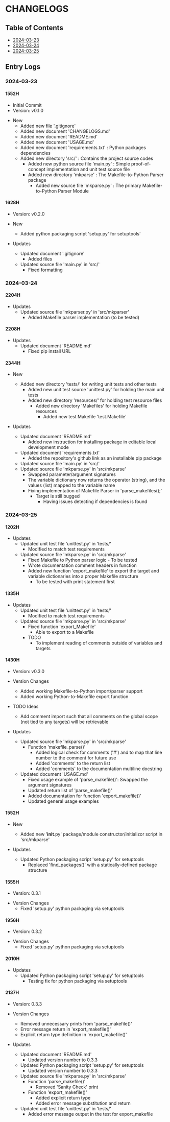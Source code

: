 # CHANGELOGS

## Table of Contents
+ [2024-03-23](#2024-03-23)
+ [2024-03-24](#2024-03-24)
+ [2024-03-25](#2024-03-25)

## Entry Logs
### 2024-03-23
#### 1552H
+ Initial Commit
+ Version: v0.1.0

- New
    + Added new file '.gitignore'
    + Added new document 'CHANGELOGS.md'
    + Added new document 'README.md'
    + Added new document 'USAGE.md'
    + Added new document 'requirements.txt' : Python packages dependencies
    - Added new directory 'src/' : Contains the project source codes
        + Added new python source file 'main.py' : Simple proof-of-concept implementation and unit test source file
        - Added new directory 'mkparse' : The Makefile-to-Python Parser package
            + Added new source file 'mkparse.py' : The primary Makefile-to-Python Parser Module

#### 1628H
+ Version: v0.2.0

- New
    + Added python packaging script 'setup.py' for setuptools'

- Updates
    - Updated document '.gitignore'
        + Added files
    - Updated source file 'main.py' in 'src/'
        + Fixed formatting

### 2024-03-24
#### 2204H
- Updates
    - Updated source file 'mkparser.py' in 'src/mkparser'
        + Added Makefile parser implementation (to be tested)

#### 2208H
- Updates
    - Updated document 'README.md'
        + Fixed pip install URL

#### 2344H
- New
    - Added new directory 'tests/' for writing unit tests and other tests
        + Added new unit test source 'unittest.py' for holding the main unit tests
        - Added new directory 'resources/' for holding test resource files
            - Added new directory 'Makefiles' for holding Makefile resources
                + Added new test Makefile 'test.Makefile'

- Updates
    - Updated document 'README.md'
        + Added new instruction for installing package in editable local development mode
    - Updated document 'requirements.txt'
        + Added the repository's github link as an installable pip package
    - Updated source file 'main.py' in 'src/'
    - Updated source file 'mkparse.py' in 'src/mkparse'
        + Swapped parameter/argument signatures
        + The variable dictionary now returns the operator (string), and the values (list) mapped to the variable name
        - Fixing implementation of Makefile Parser in 'parse_makefiles();'
            - Target is still bugged
                + Having issues detecting if dependencies is found

### 2024-03-25
#### 1202H
- Updates
    - Updated unit test file 'unittest.py' in 'tests/'
        + Modified to match test requirements
    - Updated source file 'mkparse.py' in 'src/mkparse'
        + Fixed Makefile to Python parser logic - To be tested
        + Wrote documentation comment headers in function
        - Added new function 'export_makefile' to export the target and variable dictionaries into a proper Makefile structure
            + To be tested with print statement first

#### 1335H
- Updates
    - Updated unit test file 'unittest.py' in 'tests/'
        + Modified to match test requirements
    - Updated source file 'mkparse.py' in 'src/mkparse'
        - Fixed function 'export_Makefile'
            + Able to export to a Makefile 
        - TODO
            + To implement reading of comments outside of variables and targets

#### 1430H
+ Version: v0.3.0

- Version Changes
    + Added working Makefile-to-Python import/parser support
    + Added working Python-to-Makefile export function

- TODO Ideas
    + Add comment import such that all comments on the global scope (not tied to any targets) will be retrievable

- Updates
    - Updated source file 'mkparse.py' in 'src/mkparse'
        - Function 'makefile_parse()'
            + Added logical check for comments ('#') and to map that line number to the comment for future use
            + Added 'comments' to the return list
            + Added 'comments' to the documentation multiline docstring
    - Updated document 'USAGE.md'
        + Fixed usage example of 'parse_makefile()': Swapped the argument signatures
        + Updated return list of 'parse_makefile()'
        + Added documentation for function 'export_makefile()'
        + Updated general usage examples

#### 1552H
- New
    + Added new '__init__.py' package/module constructor/initializor script in 'src/mkparse'

- Updates
    - Updated Python packaging script 'setup.py' for setuptools
        + Replaced 'find_packages()' with a statically-defined package structure

#### 1555H
+ Version: 0.3.1

- Version Changes
    + Fixed 'setup.py' python packaging via setuptools

#### 1956H
+ Version: 0.3.2

- Version Changes
    + Fixed 'setup.py' python packaging via setuptools

#### 2010H
- Updates
    - Updated Python packaging script 'setup.py' for setuptools
        + Testing fix for python packaging via setuptools

#### 2137H
+ Version: 0.3.3

- Version Changes
    + Removed unnecessary prints from 'parse_makefile()'
    + Error message return in 'export_makefile()'
    + Explicit return type definition in 'export_makefile()'

- Updates
    - Updated document 'README.md'
        + Updated version number to 0.3.3
    - Updated Python packaging script 'setup.py' for setuptools
        + Updated version number to 0.3.3
    - Updated source file 'mkparse.py' in 'src/mkparse'
        - Function 'parse_makefile()'
            + Removed 'Sanity Check' print
        - Function 'export_makefile()'
            + Added explicit return type
            + Added error message substitution and return
    - Updated unit test file 'unittest.py' in 'tests/'
        + Added error message output in the test for export_makefile

